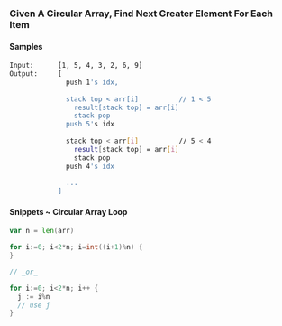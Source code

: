 ### Given A Circular Array, Find Next Greater Element For Each Item

#### Samples
```bash
Input:      [1, 5, 4, 3, 2, 6, 9]
Output:     [
              push 1's idx,
              
              stack top < arr[i]          // 1 < 5
                result[stack top] = arr[i]
                stack pop
              push 5's idx
              
              stack top < arr[i]          // 5 < 4
                result[stack top] = arr[i]
                stack pop
              push 4's idx
              
              ...
            ]
```

#### Snippets ~ Circular Array Loop
```go
var n = len(arr)

for i:=0; i<2*n; i=int((i+1)%n) {
}

// _or_

for i:=0; i<2*n; i++ {
  j := i%n
  // use j
}
```
